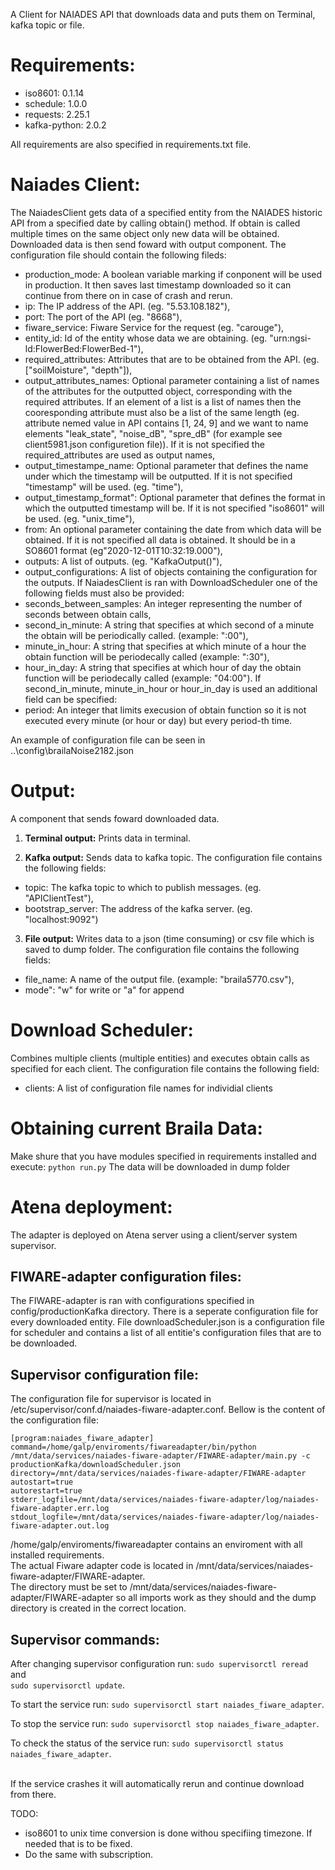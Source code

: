 A Client for NAIADES API that downloads data and puts them on Terminal, kafka topic or file.

# Requirements:
* iso8601: 0.1.14
* schedule: 1.0.0
* requests: 2.25.1
* kafka-python: 2.0.2

All requirements are also specified in requirements.txt file.

# Naiades Client:
The NaiadesClient gets data of a specified entity from the NAIADES historic API from a specified date by calling obtain() method. If obtain is called multiple times on the same object only new data will be obtained. Downloaded data is then send foward with output component.
The configuration file should contain the following fileds:
* production_mode: A boolean variable marking if conponent will be used in production. It then saves last timestamp downloaded so it can continue from there on in case of crash and rerun.
* ip: The IP address of the API. (eg. "5.53.108.182"),
* port: The port of the API (eg. "8668"),
* fiware_service: Fiware Service for the request (eg. "carouge"),
* entity_id: Id of the entity whose data we are obtaining. (eg. "urn:ngsi-ld:FlowerBed:FlowerBed-1"),
* required_attributes: Attributes that are to be obtained from the API. (eg. ["soilMoisture", "depth"]),
* output_attributes_names: Optional parameter containing a list of names of the attributes for the outputted object, corresponding with the required attributes. If an element of a list is a list of names then the cooresponding attribute must also be a list of the same length (eg. attribute nemed value in API contains [1, 24, 9] and we want to name elements "leak_state", "noise_dB", "spre_dB" (for example see client5981.json configuretion file)). If it is not specified the required_attributes are used as output names,
* output_timestampe_name: Optional parameter that defines the name under which the timestamp will be outputted. If it is not specified "timestamp" will be used. (eg. "time"),
* output_timestamp_format": Optional parameter that defines the format in which the outputted timestamp will be. If it is not specified "iso8601" will be used. (eg. "unix_time"),
* from: An optional parameter containing the date from which data will be obtained. If it is not specified all data is obtained. It should be in a SO8601 format (eg"2020-12-01T10:32:19.000"),
* outputs: A list of outputs. (eg. "KafkaOutput()"),
* output_configurations: A list of objects containing the configuration for the outputs.
If NaiadesClient is ran with DownloadScheduler one of the following fields must also be provided:
* seconds_between_samples: An integer representing the number of seconds between obtain calls,
* second_in_minute: A string that specifies at which second of a minute the obtain will be periodically called. (example: ":00"),
* minute_in_hour: A string that specifies at which minute of a hour the obtain function will be periodecally called (example: ":30"),
* hour_in_day: A string that specifies at which hour of day the obtain function will be periodecally called (example: "04:00").
If second_in_minute, minute_in_hour or hour_in_day is used an additional field can be specified:
* period: An integer that limits execusion of obtain function so it is not executed every minute (or hour or day) but every period-th time.

An example of configuration file can be seen in ..\config\brailaNoise2182.json

# Output:
A component that sends foward downloaded data.

1. **Terminal output:** Prints data in terminal.

2. **Kafka output:** Sends data to kafka topic. The configuration file contains the following fields:
* topic: The kafka topic to which to publish messages. (eg. "APIClientTest"),
* bootstrap_server: The address of the kafka server. (eg. "localhost:9092")

3. **File output:** Writes data to a json (time consuming) or csv file which is saved to dump folder. The configuration file contains the following fields:
* file_name: A name of the output file. (example: "braila5770.csv"),
* mode": "w" for write or "a" for append

# Download Scheduler:
Combines multiple clients (multiple entities) and executes obtain calls as specified for each client. The configuration file contains the following field:
* clients: A list of configuration file names for individial clients 

# Obtaining current Braila Data:
Make shure that you have modules specified in requirements installed and execute:
```python run.py```
The data will be downloaded in dump folder

# Atena deployment:
The adapter is deployed on Atena server using a client/server system supervisor.

## FIWARE-adapter configuration files:
The FIWARE-adapter is ran with configurations specified in config/productionKafka directory. There is a seperate configuration file for every downloaded entity. File downloadScheduler.json is a configuration file for scheduler and contains a list of all entitie's configuration files that are to be downloaded. 

## Supervisor configuration file:
The configuration file for supervisor is located in /etc/supervisor/conf.d/naiades-fiware-adapter.conf. Bellow is the content of the configuration file:
```
[program:naiades_fiware_adapter]
command=/home/galp/enviroments/fiwareadapter/bin/python /mnt/data/services/naiades-fiware-adapter/FIWARE-adapter/main.py -c productionKafka/downloadScheduler.json
directory=/mnt/data/services/naiades-fiware-adapter/FIWARE-adapter
autostart=true
autorestart=true
stderr_logfile=/mnt/data/services/naiades-fiware-adapter/log/naiades-fiware-adapter.err.log
stdout_logfile=/mnt/data/services/naiades-fiware-adapter/log/naiades-fiware-adapter.out.log
```
/home/galp/enviroments/fiwareadapter contains an enviroment with all installed requirements. <br>
The actual Fiware adapter code is located in /mnt/data/services/naiades-fiware-adapter/FIWARE-adapter. <br>
The directory must be set to /mnt/data/services/naiades-fiware-adapter/FIWARE-adapter so all imports work as they should and the dump directory is created in the correct location.

## Supervisor commands:
After changing supervisor configuration run:
```sudo supervisorctl reread``` and <br>
```sudo supervisorctl update```. <br>

To start the service run:
```sudo supervisorctl start naiades_fiware_adapter```. <br>

To stop the service run:
```sudo supervisorctl stop naiades_fiware_adapter```. <br>

To check the status of the service run:
```sudo supervisorctl status naiades_fiware_adapter```.<br>
<br>

If the service crashes it will automatically rerun and continue download from there.

TODO:
* iso8601 to unix time conversion is done withou specifiing timezone. If needed that is to be fixed.
* Do the same with subscription.